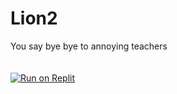 # Lion2
You say bye bye to annoying teachers
<br><br><br>
[![Run on Replit](https://raw.githubusercontent.com/BinBashBanana/deploy-buttons/master/buttons/remade/replit.svg)](https://replit.com/github/thegreatestgiant/Lion2)
